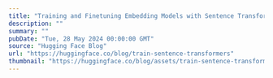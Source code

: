 ```yaml
---
title: "Training and Finetuning Embedding Models with Sentence Transformers v3"
description: ""
summary: ""
pubDate: "Tue, 28 May 2024 00:00:00 GMT"
source: "Hugging Face Blog"
url: "https://huggingface.co/blog/train-sentence-transformers"
thumbnail: "https://huggingface.co/blog/assets/train-sentence-transformers/st-hf-thumbnail.png"
---
```



